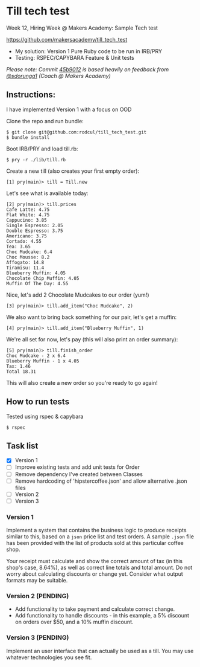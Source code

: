 # Till tech test

Week 12, Hiring Week @ Makers Academy: Sample Tech test

https://github.com/makersacademy/till_tech_test


- My solution: Version 1 Pure Ruby code to be run in IRB/PRY
- Testing: RSPEC/CAPYBARA Feature & Unit tests

*Please note: Commit  [45b9012](https://github.com/rodcul/till_tech_test/commit/b25456c47dc277861b556a7814ef16fa1fe07700) is based heavily on feedback from [@sdorunga1](https://github.com/sdorunga1) (Coach @ Makers Academy)*

## Instructions:

I have implemented Version 1 with a focus on OOD

Clone the repo and run bundle:

```
$ git clone git@github.com:rodcul/till_tech_test.git
$ bundle install
```


Boot IRB/PRY and load till.rb:

`$ pry -r ./lib/till.rb`

Create a new till (also creates your first empty order):

`[1] pry(main)> till = Till.new`

Let's see what is available today:

```
[2] pry(main)> till.prices
Cafe Latte: 4.75
Flat White: 4.75
Cappucino: 3.85
Single Espresso: 2.05
Double Espresso: 3.75
Americano: 3.75
Cortado: 4.55
Tea: 3.65
Choc Mudcake: 6.4
Choc Mousse: 8.2
Affogato: 14.8
Tiramisu: 11.4
Blueberry Muffin: 4.05
Chocolate Chip Muffin: 4.05
Muffin Of The Day: 4.55
```

Nice, let's add 2 Chocolate Mudcakes to our order (yum!)

`[3] pry(main)> till.add_item("Choc Mudcake", 2)`

We also want to bring back something for our pair, let's get a muffin:

`[4] pry(main)> till.add_item("Blueberry Muffin", 1)`

We're all set for now, let's pay (this will also print an order summary):

```
[5] pry(main)> till.finish_order
Choc Mudcake - 2 x 6.4
Blueberry Muffin - 1 x 4.05
Tax: 1.46
Total 18.31
```
This will also create a new order so you're ready to go again!

## How to run tests

Tested using rspec & capybara

`$ rspec`

## Task list

- [x] Version 1
- [ ] Improve existing tests and add unit tests for Order
- [ ] Remove dependency I've created between Classes
- [ ] Remove hardcoding of 'hipstercoffee.json' and allow alternative .json files
- [ ] Version 2
- [ ] Version 3

### Version 1
Implement a system that contains the business logic to produce receipts similar to this, based on a `json` price list and test orders. A sample `.json` file has been provided with the list of products sold at this particular coffee shop.

Your receipt must calculate and show the correct amount of tax (in this shop's case, 8.64%), as well as correct line totals and total amount. Do not worry about calculating discounts or change yet. Consider what output formats may be suitable.

### Version 2 (PENDING)
- Add functionality to take payment and calculate correct change.  
- Add functionality to handle discounts - in this example, a 5% discount on orders over $50, and a 10% muffin discount.

### Version 3 (PENDING)
Implement an user interface that can actually be used as a till.
You may use whatever technologies you see fit.
